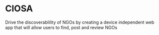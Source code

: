 # CIOSA
Drive the discoverablility of NGOs by creating a device independent web app that will allow users to find, post and review NGOs
